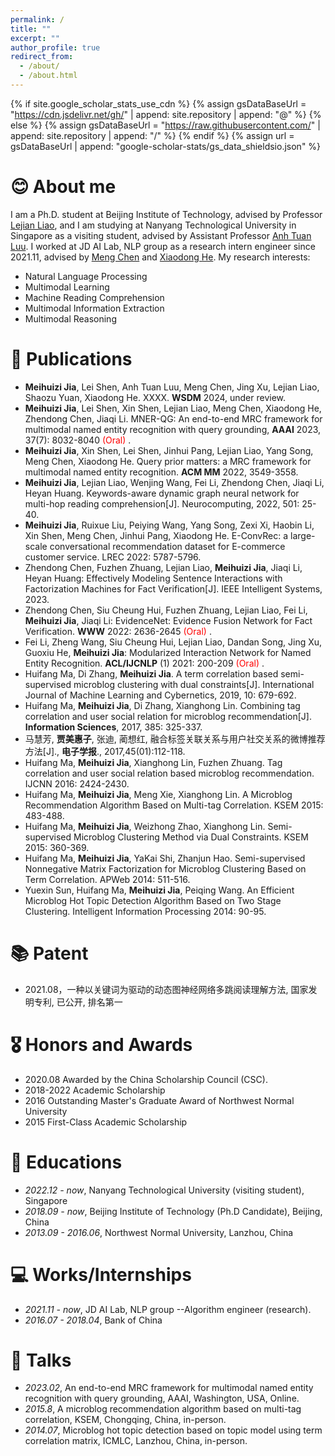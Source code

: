 ```yaml
---
permalink: /
title: ""
excerpt: ""
author_profile: true
redirect_from: 
  - /about/
  - /about.html
---
```


{% if site.google_scholar_stats_use_cdn %}
{% assign gsDataBaseUrl = "https://cdn.jsdelivr.net/gh/" | append: site.repository | append: "@" %}
{% else %}
{% assign gsDataBaseUrl = "https://raw.githubusercontent.com/" | append: site.repository | append: "/" %}
{% endif %}
{% assign url = gsDataBaseUrl | append: "google-scholar-stats/gs_data_shieldsio.json" %}

<span class='anchor' id='about-me'></span>

# 😊 About me
I am a Ph.D. student at Beijing Institute of Technology, advised by Professor <a href='https://cs.bit.edu.cn/szdw/jsml/js/llj/index.htm'>Lejian Liao</a>, and I am studying at Nanyang Technological University in Singapore as a visiting student, advised by Assistant Professor <a href='https://scholar.google.com.sg/citations?user=d6ixOGYAAAAJ&hl=en'>Anh Tuan Luu</a>. I worked at JD AI Lab, NLP group as a research intern engineer since 2021.11, advised by <a href='http://chenmengdx.github.io/research/'>Meng Chen</a> and <a href='https://scholar.google.com/citations?hl=zh-CN&user=W5WbqgoAAAAJ'>Xiaodong He</a>. My research interests:
- Natural Language Processing
- Multimodal Learning
- Machine Reading Comprehension
- Multimodal Information Extraction
- Multimodal Reasoning

# 📝 Publications 
- **Meihuizi Jia**, Lei Shen, Anh Tuan Luu, Meng Chen, Jing Xu, Lejian Liao, Shaozu Yuan, Xiaodong He. XXXX. **WSDM** 2024, under review.
- **Meihuizi Jia**, Lei Shen, Xin Shen, Lejian Liao, Meng Chen, Xiaodong He, Zhendong Chen, Jiaqi Li. MNER-QG: An end-to-end MRC framework for multimodal named entity recognition with query grounding, **AAAI** 2023, 37(7): 8032-8040 <font color="red"> (Oral) </font>.
- **Meihuizi Jia**, Xin Shen, Lei Shen, Jinhui Pang, Lejian Liao, Yang Song, Meng Chen, Xiaodong He. Query prior matters: a MRC framework for multimodal named entity recognition. **ACM MM** 2022, 3549-3558.
- **Meihuizi Jia**, Lejian Liao, Wenjing Wang, Fei Li, Zhendong Chen, Jiaqi Li, Heyan Huang. Keywords-aware dynamic graph neural network for multi-hop reading comprehension[J]. Neurocomputing, 2022, 501: 25-40.
- **Meihuizi Jia**, Ruixue Liu, Peiying Wang, Yang Song, Zexi Xi, Haobin Li, Xin Shen, Meng Chen, Jinhui Pang, Xiaodong He. E-ConvRec: a large-scale conversational recommendation dataset for E-commerce customer service. LREC 2022: 5787-5796.
- Zhendong Chen, Fuzhen Zhuang, Lejian Liao, **Meihuizi Jia**, Jiaqi Li, Heyan Huang: Effectively Modeling Sentence Interactions with Factorization Machines for Fact Verification[J]. IEEE Intelligent Systems, 2023.
- Zhendong Chen, Siu Cheung Hui, Fuzhen Zhuang, Lejian Liao, Fei Li, **Meihuizi Jia**, Jiaqi Li: EvidenceNet: Evidence Fusion Network for Fact Verification. **WWW** 2022: 2636-2645 <font color="red"> (Oral) </font>.
- Fei Li, Zheng Wang, Siu Cheung Hui, Lejian Liao, Dandan Song, Jing Xu, Guoxiu He, **Meihuizi Jia**: Modularized Interaction Network for Named Entity Recognition. **ACL/IJCNLP** (1) 2021: 200-209 <font color="red"> (Oral) </font>.
- Huifang Ma, Di Zhang, **Meihuizi Jia**. A term correlation based semi-supervised microblog clustering with dual constraints[J]. International Journal of Machine Learning and Cybernetics, 2019, 10: 679-692.
- Huifang Ma, **Meihuizi Jia**, Di Zhang, Xianghong Lin. Combining tag correlation and user social relation for microblog recommendation[J]. **Information Sciences**, 2017, 385: 325-337.
- 马慧芳, **贾美惠子**, 张迪, 蔺想红, 融合标签关联关系与用户社交关系的微博推荐方法[J]., **电子学报**., 2017,45(01):112-118.
- Huifang Ma, **Meihuizi Jia**, Xianghong Lin, Fuzhen Zhuang. Tag correlation and user social relation based microblog recommendation. IJCNN 2016: 2424-2430.
- Huifang Ma, **Meihuizi Jia**, Meng Xie, Xianghong Lin. A Microblog Recommendation Algorithm Based on Multi-tag Correlation. KSEM 2015: 483-488.
- Huifang Ma, **Meihuizi Jia**, Weizhong Zhao, Xianghong Lin. Semi-supervised Microblog Clustering Method via Dual Constraints. KSEM 2015: 360-369.
- Huifang Ma, **Meihuizi Jia**, YaKai Shi, Zhanjun Hao. Semi-supervised Nonnegative Matrix Factorization for Microblog Clustering Based on Term Correlation. APWeb 2014: 511-516.
- Yuexin Sun, Huifang Ma, **Meihuizi Jia**, Peiqing Wang. An Efficient Microblog Hot Topic Detection Algorithm Based on Two Stage Clustering. Intelligent Information Processing 2014: 90-95.

# 📚 Patent
- 2021.08，一种以关键词为驱动的动态图神经网络多跳阅读理解方法, 国家发明专利, 已公开, 排名第一
 
# 🎖 Honors and Awards
- 2020.08 Awarded by the China Scholarship Council (CSC).
- 2018-2022 Academic Scholarship 
- 2016 Outstanding Master's Graduate Award of Northwest Normal University
- 2015 First-Class Academic Scholarship

# 📖 Educations
- *2022.12 - now*, Nanyang Technological University (visiting student), Singapore
- *2018.09 - now*, Beijing Institute of Technology (Ph.D Candidate), Beijing, China
- *2013.09 - 2016.06*, Northwest Normal University, Lanzhou, China

# 💻 Works/Internships
- *2021.11 - now*, JD AI Lab, NLP group  --Algorithm engineer (research).
- *2016.07 - 2018.04*, Bank of China

# 💬 Talks
- *2023.02*, An end-to-end MRC framework for multimodal named entity recognition with query grounding, AAAI, Washington, USA, Online.
- *2015.8*, A microblog recommendation algorithm based on multi-tag correlation, KSEM, Chongqing, China, in-person.
- *2014.07*, Microblog hot topic detection based on topic model using term correlation matrix, ICMLC, Lanzhou, China, in-person.
